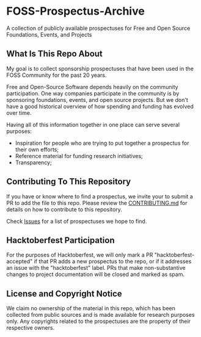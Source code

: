 # FOSS-Prospectus-Archive
A collection of publicly available prospectuses for Free and Open Source Foundations, Events, and Projects 

## What Is This Repo About
My goal is to collect sponsorship prospectuses that have been used in the FOSS Community for the past 20 years.

Free and Open-Source Software depends heavily on the community participation. One way companies participate in the community is by sponsoring foundations, events, and open source projects. But we don't have a good historical overview of how spending and funding has evolved over time. 

Having all of this information together in one place can serve several purposes:
 * Inspiration for people who are trying to put together a prospectus for their own efforts;
 * Reference material for funding research initiatives;
 * Transparency;

## Contributing To This Repository
If you have or know where to find a prospectus, we invite your to submit a PR to add the file to this repo. Please review the [CONTRIBUTING.md](./CONTRIBUTING.md) for details on how to contribute to this repository.

Check [Issues](./issues/) for a list of prospectuses we hope to find. 


## Hacktoberfest Participation
For the purposes of Hacktoberfest, we will only mark a PR "hacktoberfest-accepted" if that PR adds a new prospectus to the repo, or if it addresses an issue with the  "hacktoberfest" label. PRs that make non-substantive changes to project documentation will be closed and marked as spam.

## License and Copyright Notice
We claim no ownership of the material in this repo, which has been collected from public sources and is made available for research purposes only. Any copyrights related to the prospectuses are the property of their respective owners. 